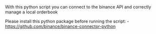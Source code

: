 With this python script you can connect to the binance API and correctly manage a local orderbook

Please install this python package before running the script:
  -https://github.com/binance/binance-connector-python
